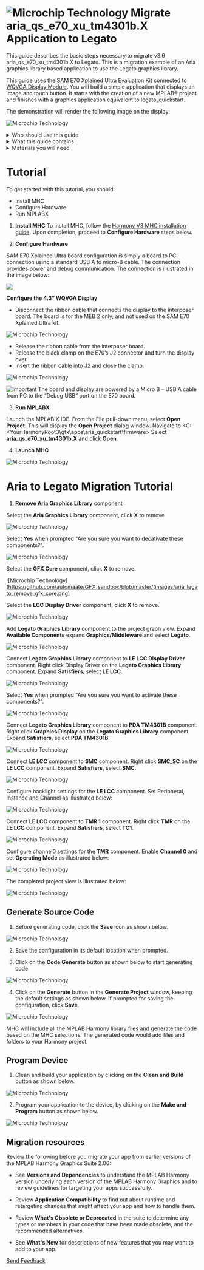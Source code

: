# ![Microchip Technology](https://github.com/automaate/GFX_sandbox/blob/master/images/mhgs.png) Migrate aria_qs_e70_xu_tm4301b.X Application to Legato

This guide describes the basic steps necessary to migrate v3.6 aria_qs_e70_xu_tm4301b.X to Legato. This is a migration example of an Aria graphics library based application to use the Legato graphics library.

This guide uses the [SAM E70 Xplained Ultra Evaluation Kit](https://www.microchip.com/DevelopmentTools/ProductDetails/PartNO/DM320113) connected to [WQVGA Display Module](https://www.microchip.com/Developmenttools/ProductDetails/AC320005-4). You will build a simple application that displays an image and touch button. It starts with the creation
of a new MPLAB® project and finishes with a graphics application equivalent to legato_quickstart.

The demonstration will render the following image on the display:

![Microchip Technology](https://github.com/automaate/GFX_sandbox/blob/master/images/deep-dive_running.png)

<details><summary>Who should use this guide</summary>
<p>

# Objective
This guide is intended for developers who want to migrate an application from the Aria graphics library to the Legato
graphics library.

In this guide you will remove an existing Aria Graphics Library Component and replace
it with the Legato Graphics Library component. It will also make appropriate connections
to associated display driver dependencies.

This application will be flashed on the [SAM E70 Xplained Ultra Evaluation Kit](https://www.microchip.com/DevelopmentTools/ProductDetails/PartNO/DM320113).

</p>
</details>

<details><summary>What this guide contains</summary>
<p>
You will build a simple application that displays an image and touch button. It starts with an existing Aria-based application and finishes with a Legato-graphics application equivalent to legato_quickstart. Here are the primary steps to migrate:

1. Create a new project and configure clock for SAME70
    *  Create MPLAB Harmony v3 Project using MPLAB X IDE
    *  Verify Clock Settings
2. Configure Harmony components for graphics middleware and drivers
3. Configure pins for external graphics communication
4. Generate Code
5. Add application code to project
6. Build, program and observe outputs

</p>
</details>

<details><summary>Materials you will need</summary>
<p>

## Documentation

|Documentation|Description|
|----|----|
|[SAM E70 Xplained Ultra User's Guide](http://ww1.microchip.com/downloads/en/DeviceDoc/SAME70_Xplained_Ultra_Evaluation_User's%20Guide_DS70005389B.pdf) | User Guide with Schematics|
|[High-Performance WQVGA Display Module with maXTouch® Information Sheet](http://ww1.microchip.com/downloads/en/DeviceDoc/50002627B.pdf)|Display Information Sheet|

## Hardware

|Hardware|Description|
|----|----|
|[SAM E70 Xplained Ultra Evaluation Kit](https://www.microchip.com/DevelopmentTools/ProductDetails/PartNO/DM320113)| Development Board |
|[WQVGA Display Module (AC320005-4)](https://www.microchip.com/Developmenttools/ProductDetails/AC320005-4). | High-Performance 4.3" WQVGA Display Module |
|[WQVGA Display Module from MEB II](https://www.microchip.com/Developmenttools/ProductDetails/DM320005-2) |  Alternative High-Performance 4.3" WQVGA Display Module if an MEB-II board is available |
| Standard USB A to micro-B cable| PC debugging connector. |

> **_NOTE:_** The SAM E70 Xplained Ultra Evaluation Kit includes an on-board Embedded Debugger (EDBG), which requires no additional hardware to get started. For programming/debugging, the EDBG connects to the host PC through the USB micro-B connector on the SAM E70 Xplained Ultra Evaluation Kit.

<details><summary>Hardware Setup</summary>
<p>

SAM E70 Xplained Ultra Evaluation Kit is connected to the display using the display ribbon cable. Programming is a board to PC link using a standard USB A to micro-B cable. The connection, illustrated below, provides power and debug communication.

![](https://github.com/automaate/GFX_sandbox/blob/master/deep_dive_e70_connect.png)

![Important](https://github.com/automaate/GFX_sandbox/blob/master/images/Important%20Star.png) The board and display are powered by a Micro B – USB A cable from PC to the “USB Debug” port on the SAM E70 Xplained Ultra Evaluation Kit.
</p>
</details>

## Software

|Software|Description|Install|
|----|----|----|
| [MPLAB® X Integrated Development Environment ](https://www.microchip.com/mplab/mplab-x-ide)| v5.15 or later| [Install MPLAB IDE](https://microchipdeveloper.com/install:mplabx) |
| [MPLAB® XC32/32++ C Compiler](https://www.microchip.com/mplab/compilers) | v2.20 or later | [Install Compiler](https://microchipdeveloper.com/install:xc32)|
| [MPLAB® Harmony 3 ](https://github.com/Microchip-MPLAB-Harmony/mhc/wiki)| v3.5 or later | [Install Harmony v3](https://microchipdeveloper.com/harmony3:mhc-overview#install)|


> **_NOTE:_** This project has been verified to work with the following versions of software tools:
MPLAB X IDE v5.20, MPLAB XC32 Compiler v2.20, MPLAB Harmony v3.6.0

> **_NOTE:_** Because we regularly update our tools, occasionally you may discover an issue while using the newer versions. If you suspect that to be the case, we recommend that you use the same versions that the project was tested with.

</p>
</details>


# Tutorial

To get started with this tutorial, you should:
*  Install MHC
*  Configure Hardware
*  Run MPLABX

1. **Install MHC**
To install MHC, follow the [Harmony V3 MHC installation guide](https://github.com/Microchip-MPLAB-Harmony/mhc/wiki). Upon completion, proceed to **Configure Hardware** steps below.

2. **Configure Hardware**

SAM E70 Xplained Ultra board configuration is simply a board to PC connection using a standard USB A to micro-B cable. The connection provides power and debug communication. The connection is illustrated in the image below:

![](https://github.com/automaate/GFX_sandbox/blob/master/images/same70_ssd1963_hd.png)

**Configure the 4.3” WQVGA Display**
* Disconnect the ribbon cable that connects the display to the interposer board.  The board is for the MEB 2 only, and not used on the SAM E70 Xplained Ultra kit.

![Microchip Technology](https://github.com/automaate/GFX_sandbox/blob/master/https://github.com/automaate/GFX_sandbox/blob/master/images/quickstart_e70_display_back.png)

* Release the ribbon cable from the interposer board.
* Release the black clamp on the E70’s J2 connector and turn the display over.
* Insert the ribbon cable into J2 and close the clamp.

![Microchip Technology](https://github.com/automaate/GFX_sandbox/blob/master/images/quickstart_e70_ribbon_cable.png)

![Important](https://github.com/automaate/GFX_sandbox/blob/master/images/Important%20Star.png) The board and display are powered by a Micro B – USB A cable from PC to the “Debug USB” port on the E70 board.

3. **Run MPLABX**

Launch the MPLAB X IDE. From the File pull-down menu, select **Open Project**.
This will display the **Open Project** dialog window. Navigate to
<C:\<YourHarmonyRoot3\gfx\apps\aria_quickstart\firmware>
Select **aria_qs_e70_xu_tm4301b.X** and click **Open**.

4. **Launch MHC**

![Microchip Technology](https://github.com/automaate/GFX_sandbox/blob/master/images/wiki_launch_mhc.png)


# Aria to Legato Migration Tutorial

1. **Remove Aria Graphics Library** component

Select the **Aria Graphics Library** component, click **X** to remove

![Microchip Technology](https://github.com/automaate/GFX_sandbox/blob/master/images/aria_legato_remove_aria.png)


Select **Yes** when prompted "Are you sure you want to decativate these components?".

![Microchip Technology](https://github.com/automaate/GFX_sandbox/blob/master/images/aria_legato_confirm_aria_remove.png)


Select the **GFX Core** component, click **X** to remove.

![Microchip Technology](https://github.com/automaate/GFX_sandbox/blob/master/(images/aria_legato_remove_gfx_core.png)


Select the **LCC Display Driver** component, click **X** to remove.

![Microchip Technology](https://github.com/automaate/GFX_sandbox/blob/master/images/aria_legato_remove_lcc.png)


Add **Legato Graphics Library** component to the project graph view. Expand **Available Components**
expand **Graphics/Middleware** and select **Legato**.

![Microchip Technology](https://github.com/automaate/GFX_sandbox/blob/master/images/aria_legato_add_legato.png)


Connect **Legato Graphics Library** component to **LE LCC Display Driver** component. Right click
Display Driver on the **Legato Graphics Library** component. Expand **Satisfiers**, select
**LE LCC**.

![Microchip Technology](https://github.com/automaate/GFX_sandbox/blob/master/images/aria_legato_connect_lcc.png)


Select **Yes** when prompted "Are you sure you want to activate these components?".

![Microchip Technology](https://github.com/automaate/GFX_sandbox/blob/master/images/aria_legato_add_gfxcore.png)


Connect **Legato Graphics Library** component to **PDA TM4301B** component. Right click
**Graphics Display** on the **Legato Graphics Library** component. Expand **Satisfiers**, select
**PDA TM4301B**.

![Microchip Technology](https://github.com/automaate/GFX_sandbox/blob/master/images/aria_legato_connect_wqvga.png)


Connect **LE LCC** component to **SMC** component. Right click
**SMC_SC** on the **LE LCC** component. Expand **Satisfiers**, select
**SMC**.

![Microchip Technology](https://github.com/automaate/GFX_sandbox/blob/master/images/aria_legato_connect_wqvga.png)


Configure backlight settings for the **LE LCC** component. Set Peripheral, Instance and Channel
as illustrated below:

![Microchip Technology](https://github.com/automaate/GFX_sandbox/blob/master/images/aria_legato_config_backlight.png)


Connect **LE LCC** component to **TMR 1** component. Right click
**TMR** on the **LE LCC** component. Expand **Satisfiers**, select
**TC1**.

![Microchip Technology](https://github.com/automaate/GFX_sandbox/blob/master/images/aria_legato_connect_tmr1.png)


Configure channel0 settings for the **TMR** component. Enable **Channel 0**
and set **Operating Mode** as illustrated below:

![Microchip Technology](https://github.com/automaate/GFX_sandbox/blob/master/images/aria_legato_config_backlight.png)

The completed project view is illustrated below:

![Microchip Technology](https://github.com/automaate/GFX_sandbox/blob/master/images/aria_legato_final_project_view.png)

## Generate Source Code
1. Before generating code, click the **Save** icon as shown below.

![Microchip Technology](https://github.com/automaate/GFX_sandbox/blob/master/images/save_mhc_step1.png)

2. Save the configuration in its default location when prompted.

3. Click on the **Code Generate** button as shown below to start generating code.

![Microchip Technology](https://github.com/automaate/GFX_sandbox/blob/master/images/generate_code_step1.png)

4. Click on the **Generate** button in the **Generate Project** window, keeping the default settings as shown below.
If prompted for saving the configuration, click **Save**.

![Microchip Technology](https://github.com/automaate/GFX_sandbox/blob/master/images/generate_code_step2.png)

MHC will include all the MPLAB Harmony library files and generate the code based on the MHC selections. The generated code would add files and folders to your Harmony project.

## Program Device

1. Clean and build your application by clicking on the **Clean and Build** button as shown below.

![Microchip Technology](https://github.com/automaate/GFX_sandbox/blob/master/images/clean_and_build_icon.png)

2. Program your application to the device, by clicking on the **Make and Program** button as shown below.

![Microchip Technology](https://github.com/automaate/GFX_sandbox/blob/master/images/make_and_program.png)



## Migration resources

Review the following before you migrate your app from earlier versions of the MPLAB Harmony Graphics Suite 2.06:

* See **Versions and Dependencies** to understand the MPLAB Harmony version underlying each version of the MPLAB Harmony Graphics and to review guidelines for targeting your apps successfully.

* Review **Application Compatibility** to find out about runtime and retargeting changes that might affect your app and how to handle them.

* Review **What's Obsolete or Deprecated** in the suite to determine any types or members in your code that have been made obsolete, and the recommended alternatives.

* See **What's New** for descriptions of new features that you may want to add to your app.


[Send Feedback](https://github.com/Microchip-MPLAB-Harmony/gfx/issues)

